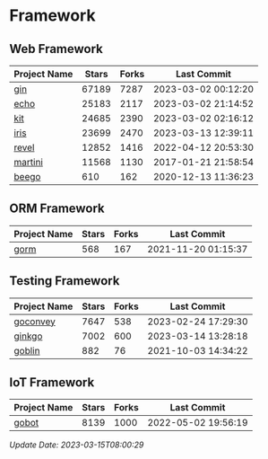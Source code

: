 # Framework

## Web Framework
| Project Name | Stars | Forks | Last Commit |
| ------------ | ----- | ----- | ----------- |
| [gin](https://github.com/gin-gonic/gin) | 67189 | 7287 | 2023-03-02 00:12:20 |
| [echo](https://github.com/labstack/echo) | 25183 | 2117 | 2023-03-02 21:14:52 |
| [kit](https://github.com/go-kit/kit) | 24685 | 2390 | 2023-03-02 02:16:12 |
| [iris](https://github.com/kataras/iris) | 23699 | 2470 | 2023-03-13 12:39:11 |
| [revel](https://github.com/revel/revel) | 12852 | 1416 | 2022-04-12 20:53:30 |
| [martini](https://github.com/go-martini/martini) | 11568 | 1130 | 2017-01-21 21:58:54 |
| [beego](https://github.com/astaxie/beego) | 610 | 162 | 2020-12-13 11:36:23 |

## ORM Framework
| Project Name | Stars | Forks | Last Commit |
| ------------ | ----- | ----- | ----------- |
| [gorm](https://github.com/jinzhu/gorm) | 568 | 167 | 2021-11-20 01:15:37 |

## Testing Framework
| Project Name | Stars | Forks | Last Commit |
| ------------ | ----- | ----- | ----------- |
| [goconvey](https://github.com/smartystreets/goconvey) | 7647 | 538 | 2023-02-24 17:29:30 |
| [ginkgo](https://github.com/onsi/ginkgo) | 7002 | 600 | 2023-03-14 13:28:18 |
| [goblin](https://github.com/franela/goblin) | 882 | 76 | 2021-10-03 14:34:22 |

## IoT Framework
| Project Name | Stars | Forks | Last Commit |
| ------------ | ----- | ----- | ----------- |
| [gobot](https://github.com/hybridgroup/gobot) | 8139 | 1000 | 2022-05-02 19:56:19 |

*Update Date: 2023-03-15T08:00:29*